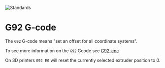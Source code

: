 
![Standards](/images/external/https.imgs.xkcd.com.comics.standards.png)

# G92 G-code

The `G92` G-code means "set an offset for all coordinate systems".

To see more information on the `G92` Gcode see [G92-cnc](g92-cnc.md)

On 3D printers `G92 E0` will reset the currently selected extruder position to 0.
